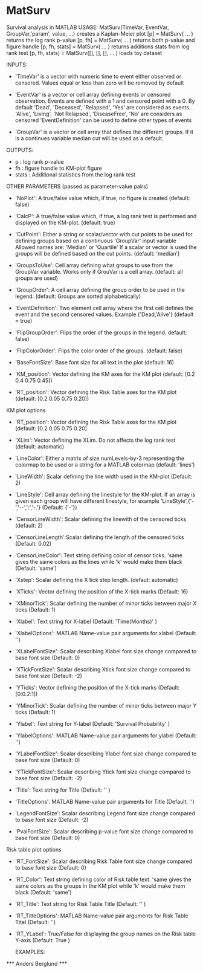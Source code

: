 # MatSurv
Survival analysis in MATLAB
USAGE:
  MatSurv(TimeVar, EventVar, GroupVar,'param', value, ...) creates a Kaplan-Meier plot
  [p] = MatSurv( ... ) returns the log rank p-value
  [p, fh] = MatSurv( ... ) returns both p-value and figure handle
  [p, fh, stats] = MatSurv( ... ) returns additions stats from log rank test
  [p, fh, stats] = MatSurv([], [], [], ... ) loads toy dataset

INPUTS:
* 'TimeVar' is a vector with numeric time to event either observed or
  censored. Values equal or less than zero will be removed by default

* 'EventVar' is a vector or cell array defining events or censored
  observation. Events are defined with a 1 and censored point with a 0. By
  default 'Dead', 'Deceased', 'Relapsed', 'Yes' are considered as events. 
  'Alive', 'Living', 'Not Relapsed', 'DiseaseFree', 'No' are considers as censored
  'EventDefinition' can be used to define other types of events

* 'GroupVar' is a vector or cell array that defines the different groups.
  If it is a continues variable median cut will be used as a default. 

OUTPUTS:
* p       : log rank p-value
* fh      : figure handle to KM-plot figure
* stats   : Additional statistics from the log rank test

OTHER PARAMETERS (passed as parameter-value pairs)
* 'NoPlot': A true/false value which, if true, no figure is created
  (default: false)

* 'CalcP': A true/false value which, if true, a log rank test is
  performed and displayed on the KM-plot. (default: true)

* 'CutPoint': Either a string or scalar/vector with cut points to be used
  for defining groups based on a continuous 'GroupVar' input variable
  Allowed names are: 'Median' or 'Quartile'
  If a scalar or vector is used the groups will be defined based on the
  cut points. (default: 'median')

* 'GroupsToUse': Cell array defining what groups to use from the GroupVar
  variable. Works only if GrouVar is a cell array. (default: all groups are used)

* 'GroupOrder': A cell array defining the group order to be used in the
  legend. (default: Groups are sorted alphabetically)

* 'EventDefinition': Two element cell array where the first cell defines
  the event and the second censored values. Example {'Dead,'Alive'}
  (default = true)

* 'FlipGroupOrder': Flips the order of the groups in the legend. 
  default: false)

* 'FlipColorOrder': Flips the color order of the groups. 
  (default: false)

* 'BaseFontSize': Base font size for all text in the plot
  (default: 16)

* 'KM_position': Vector defining the KM axes for the KM plot
  (default: [0.2 0.4 0.75 0.45])

* 'RT_position': Vector defining the Risk Table axes for the KM plot
  (default: [0.2 0.05 0.75 0.20])

KM plot options
* 'RT_position': Vector defining the Risk Table axes for the KM plot
  (default: [0.2 0.05 0.75 0.20]

* 'XLim': Vector defining the XLim. Do not affects the log rank test
  (default: automatic)

* 'LineColor': Either a matrix of size numLevels-by-3 representing the
  colormap to be used or a string for a MATLAB colormap
  (default: 'lines')

* 'LineWidth': Scalar defining the line width used in the KM-plot
  (Default: 2)

* 'LineStyle': Cell array defining the linestyle for the KM-plot. 
  If an array is given each group will have different linestyle, for example
  'LineStyle',{'-','--',':','-.'}
  (Default: {'-'})

* 'CensorLineWidth': Scalar defining the linewith of the censored ticks
  (default: 2)

* 'CensorLineLength':Scalar defining the length of the censored ticks
  (Default: 0.02)

* 'CensorLineColor': Text string defining color of censor ticks. 'same
  gives the same colors as the lines while 'k' would make them black
  (Default: 'same')

* 'Xstep': Scalar defining the X tick step length. 
  (defaut: automatic)

* 'XTicks': Vector defining the position of the X-tick marks
  (Default: 16)

* 'XMinorTick': Scalar defining the number of minor ticks between major X
  ticks (Default: 1)

* 'Xlabel': Text string for X-label (Default: 'Time(Months)' )

* 'XlabelOptions': MATLAB Name-value pair arguments for xlabel (Default: '')

* 'XLabelFontSize': Scalar describing Xlabel font size change compared 
  to base font size (Default: 0)

* 'XTickFontSize': Scalar describing Xtick font size change compared 
  to base font size (Default: -2)

* 'YTicks': Vector defining the position of the X-tick marks
  (Default: [0:0.2:1])

* 'YMinorTick': Scalar defining the number of minor ticks between major Y
  ticks (Default: 1)

* 'Ylabel': Text string for Y-label (Default: 'Survival Probability' )

* 'YlabelOptions': MATLAB Name-value pair arguments for ylabel (Default: '')

* 'YLabelFontSize': Scalar describing Ylabel font size change compared 
  to base font size (Default: 0)

* 'YTickFontSize': Scalar describing Ytick font size change compared 
  to base font size (Default: -2)

* 'Title': Text string for Title (Default: '' )

* 'TitleOptions': MATLAB Name-value pair arguments for Title (Default: '')

* 'LegendFontSize': Scalar describing Legend font size change compared 
  to base font size (Default: -2)

* 'PvalFontSize': Scalar describing p-value font size change compared 
  to base font size (Default: 0)

Risk table plot options
* 'RT_FontSize': Scalar describing Risk Table font size change compared 
  to base font size (Default: 0)

* 'RT_Color': Text string defining color of Risk table text. 'same
  gives the same colors as the groups in the KM plot while 'k' would make
  them black (Default: 'same')

* 'RT_Title': Text string for Risk Table Title (Default: '' )

* 'RT_TitleOptions': MATLAB Name-value pair arguments for Risk Table Titel (Default: '')

* 'RT_YLabel': True/False for displaying the group names on the Risk table 
  Y-axis (Default: True )

  EXAMPLES:

*** Anders Berglund ***

